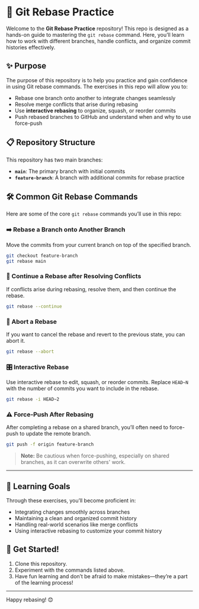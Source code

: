 # 🚀 Git Rebase Practice

Welcome to the **Git Rebase Practice** repository! This repo is designed as a hands-on guide to mastering the `git rebase` command. Here, you’ll learn how to work with different branches, handle conflicts, and organize commit histories effectively.

## ✨ Purpose

The purpose of this repository is to help you practice and gain confidence in using Git rebase commands. The exercises in this repo will allow you to:

- Rebase one branch onto another to integrate changes seamlessly
- Resolve merge conflicts that arise during rebasing
- Use **interactive rebasing** to organize, squash, or reorder commits
- Push rebased branches to GitHub and understand when and why to use force-push

## 📋 Repository Structure

This repository has two main branches:

- **`main`**: The primary branch with initial commits
- **`feature-branch`**: A branch with additional commits for rebase practice

## 🛠️ Common Git Rebase Commands

Here are some of the core `git rebase` commands you’ll use in this repo:

### ➡️ Rebase a Branch onto Another Branch

Move the commits from your current branch on top of the specified branch.

```bash
git checkout feature-branch
git rebase main
```

### 🔄 Continue a Rebase after Resolving Conflicts

If conflicts arise during rebasing, resolve them, and then continue the rebase.

```bash
git rebase --continue
```

### 🚫 Abort a Rebase

If you want to cancel the rebase and revert to the previous state, you can abort it.

```bash
git rebase --abort
```

### 🎛️ Interactive Rebase

Use interactive rebase to edit, squash, or reorder commits. Replace `HEAD~N` with the number of commits you want to include in the rebase.

```bash
git rebase -i HEAD~2
```

### ⚠️ Force-Push After Rebasing

After completing a rebase on a shared branch, you’ll often need to force-push to update the remote branch.

```bash
git push -f origin feature-branch
```

> **Note:** Be cautious when force-pushing, especially on shared branches, as it can overwrite others' work.

---

## 📖 Learning Goals

Through these exercises, you’ll become proficient in:

- Integrating changes smoothly across branches
- Maintaining a clean and organized commit history
- Handling real-world scenarios like merge conflicts
- Using interactive rebasing to customize your commit history

## 🎉 Get Started!

1. Clone this repository.
2. Experiment with the commands listed above.
3. Have fun learning and don’t be afraid to make mistakes—they’re a part of the learning process!

---

Happy rebasing! 😊